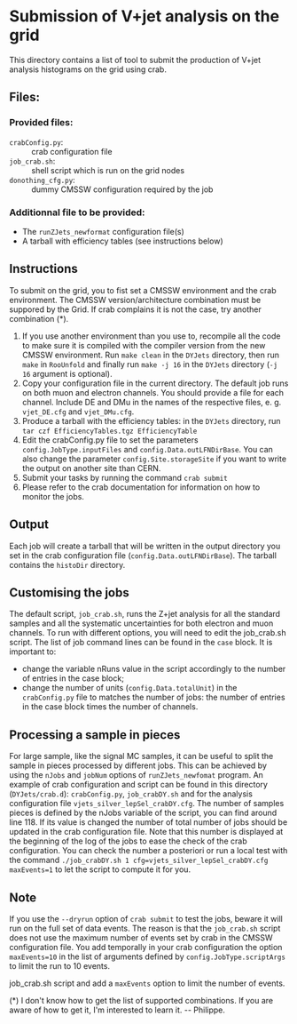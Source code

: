 Submission of V+jet analysis on the grid
========================================

This directory contains a list of tool to submit the production of V+jet analysis histograms on the grid using crab.

Files:
------

### Provided files:

<dl>
<dt><code>crabConfig.py</code>:</dt>    <dd>crab configuration file</dd>
<dt><code>job_crab.sh</code>:</dt>      <dd>shell script which is run on the grid nodes</dd>
<dt><code>donothing_cfg.py</code>:</dt> <dd>dummy CMSSW configuration required by the job</dd>
</dl>

### Additionnal file to be provided:

* The `runZJets_newformat` configuration file(s)
* A tarball with efficiency tables (see instructions below)

Instructions
------------

To submit on the grid, you to fist set a CMSSW environment and the crab environment. The CMSSW version/architecture combination must be suppored by the Grid. If crab complains it is not the case, try another combination (*).

1. If you use another environment than you use to, recompile all the code to make sure it is compiled with the compiler version from the new CMSSW environment. Run `make clean` in the `DYJets` directory, then run `make` in `RooUnfold` and finally run `make -j 16` in the `DYJets` directory (`-j 16` argument is optional).
2. Copy your configuration file in the current directory. The default job runs on both muon and electron channels. You should provide a file for each channel. Include DE and DMu in the names of the respective files, e.&nbsp;g. `vjet_DE.cfg` and `vjet_DMu.cfg`.
3. Produce a tarball with the efficiency tables: in the `DYJets` directory, run `tar czf EfficiencyTables.tgz EfficiencyTable`
4. Edit the crabConfig.py file to set the parameters `config.JobType.inputFiles` and `config.Data.outLFNDirBase`. You can also change the parameter `config.Site.storageSite` if you want to write the output on another site than CERN.
5. Submit your tasks by running the command `crab submit`
6. Please refer to the crab documentation for information on how to monitor the jobs.

Output
------

Each job will create a tarball that will be written in the output directory you set in the crab configuration file (`config.Data.outLFNDirBase`). The tarball contains the `histoDir` directory.

Customising the jobs
--------------------

The default script, `job_crab.sh`, runs the Z+jet analysis for all the standard samples and all the systematic uncertainties for both electron and muon channels. To run with different options, you will need to edit the job_crab.sh script. The list of job command lines can be found in the `case` block. It is important to:

* change the variable nRuns value in the script accordingly to the number of entries in the case block;
* change the number of units (`config.Data.totalUnit`) in the `crabConfig.py` file to matches the number of jobs: the number of entries in the case block times the number of channels.

Processing a sample in pieces
-----------------------------

For large sample, like the signal MC samples, it can be useful to split the sample in pieces processed by different jobs. This can be achieved by using the `nJobs` and `jobNum` options of `runZJets_newfomat` program. An example of crab configuration and script can be found in this directory (`DYJets/crab.d`): `crabConfig.py`, `job_crabDY.sh` and for the analysis configuration file `vjets_silver_lepSel_crabDY.cfg`. The number of samples pieces is defined by the nJobs variable of the script, you can find around line 118. If its value is changed the number of total number of jobs should be updated in the crab configuration file. Note that this number is displayed at the beginning of the log of the jobs to ease the check of the crab configuration. You can check the number a posteriori or run a local test with the command `./job_crabDY.sh 1 cfg=vjets_silver_lepSel_crabDY.cfg maxEvents=1` to let the script to compute it for you.

Note
----

If you use the `--dryrun` option of `crab submit` to test the jobs, beware it will run on the full set of data events. The reason is that the `job_crab.sh` script does not use the maximum number of events set by crab in the CMSSW configuration file. You add temporally in your crab configuration the option `maxEvents=10` in the list of arguments defined by `config.JobType.scriptArgs` to limit the run to 10 events.

job_crab.sh script and add a `maxEvents` option to limit the number of events.

(*) I don't know how to get the list of supported combinations. If you are aware of how to get it, I'm interested to learn it. -- Philippe.
